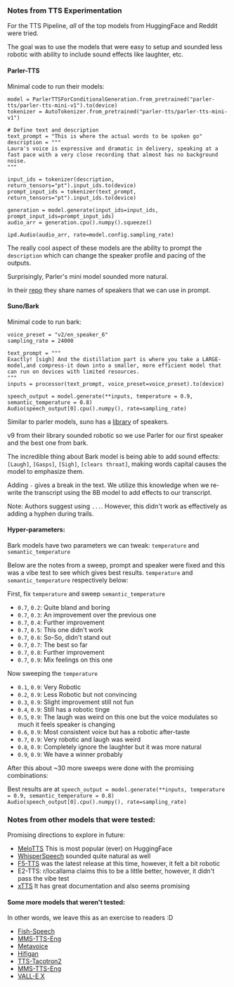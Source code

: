 ### Notes from TTS Experimentation

For the TTS Pipeline, *all* of the top models from HuggingFace and Reddit were tried. 

The goal was to use the models that were easy to setup and sounded less robotic with ability to include sound effects like laughter, etc.

#### Parler-TTS

Minimal code to run their models:

```
model = ParlerTTSForConditionalGeneration.from_pretrained("parler-tts/parler-tts-mini-v1").to(device)
tokenizer = AutoTokenizer.from_pretrained("parler-tts/parler-tts-mini-v1")

# Define text and description
text_prompt = "This is where the actual words to be spoken go"
description = """
Laura's voice is expressive and dramatic in delivery, speaking at a fast pace with a very close recording that almost has no background noise.
"""

input_ids = tokenizer(description, return_tensors="pt").input_ids.to(device)
prompt_input_ids = tokenizer(text_prompt, return_tensors="pt").input_ids.to(device)

generation = model.generate(input_ids=input_ids, prompt_input_ids=prompt_input_ids)
audio_arr = generation.cpu().numpy().squeeze()

ipd.Audio(audio_arr, rate=model.config.sampling_rate)
```

The really cool aspect of these models are the ability to prompt the `description` which can change the speaker profile and pacing of the outputs.

Surprisingly, Parler's mini model sounded more natural.

In their [repo](https://github.com/huggingface/parler-tts/blob/main/INFERENCE.md#speaker-consistency) they share names of speakers that we can use in prompt.

#### Suno/Bark

Minimal code to run bark:

```
voice_preset = "v2/en_speaker_6"
sampling_rate = 24000

text_prompt = """
Exactly! [sigh] And the distillation part is where you take a LARGE-model,and compress-it down into a smaller, more efficient model that can run on devices with limited resources.
"""
inputs = processor(text_prompt, voice_preset=voice_preset).to(device)

speech_output = model.generate(**inputs, temperature = 0.9, semantic_temperature = 0.8)
Audio(speech_output[0].cpu().numpy(), rate=sampling_rate)
```

Similar to parler models, suno has a [library](https://suno-ai.notion.site/8b8e8749ed514b0cbf3f699013548683?v=bc67cff786b04b50b3ceb756fd05f68c) of speakers.

v9 from their library sounded robotic so we use Parler for our first speaker and the best one from bark.

The incredible thing about Bark model is being able to add sound effects: `[Laugh]`, `[Gasps]`, `[Sigh]`, `[clears throat]`, making words capital causes the model to emphasize them. 

Adding `-` gives a break in the text. We utilize this knowledge when we re-write the transcript using the 8B model to add effects to our transcript.

Note: Authors suggest using `...`. However, this didn't work as effectively as adding a hyphen during trails.

#### Hyper-parameters: 

Bark models have two parameters we can tweak: `temperature` and `semantic_temperature`

Below are the notes from a sweep, prompt and speaker were fixed and this was a vibe test to see which gives best results. `temperature` and `semantic_temperature` respectively below:

First, fix `temperature` and sweep `semantic_temperature`
- `0.7`, `0.2`: Quite bland and boring
- `0.7`, `0.3`: An improvement over the previous one
- `0.7`, `0.4`: Further improvement 
- `0.7`, `0.5`: This one didn't work
- `0.7`, `0.6`: So-So, didn't stand out
- `0.7`, `0.7`: The best so far
- `0.7`, `0.8`: Further improvement 
- `0.7`, `0.9`: Mix feelings on this one

Now sweeping the `temperature`
- `0.1`, `0.9`: Very Robotic
- `0.2`, `0.9`: Less Robotic but not convincing
- `0.3`, `0.9`: Slight improvement still not fun
- `0.4`, `0.9`: Still has a robotic tinge
- `0.5`, `0.9`: The laugh was weird on this one but the voice modulates so much it feels speaker is changing
- `0.6`, `0.9`: Most consistent voice but has a robotic after-taste
- `0.7`, `0.9`: Very robotic and laugh was weird
- `0.8`, `0.9`: Completely ignore the laughter but it was more natural
- `0.9`, `0.9`: We have a winner probably

After this about ~30 more sweeps were done with the promising combinations:

Best results are at ```speech_output = model.generate(**inputs, temperature = 0.9, semantic_temperature = 0.8)
Audio(speech_output[0].cpu().numpy(), rate=sampling_rate)```


### Notes from other models that were tested:

Promising directions to explore in future:

- [MeloTTS](huggingface.co/myshell-ai/MeloTTS-English) This is most popular (ever) on HuggingFace
- [WhisperSpeech](https://huggingface.co/WhisperSpeech/WhisperSpeech) sounded quite natural as well
- [F5-TTS](https://github.com/SWivid/F5-TTS) was the latest release at this time, however, it felt a bit robotic
- E2-TTS: r/locallama claims this to be a little better, however, it didn't pass the vibe test
- [xTTS](https://coqui.ai/blog/tts/open_xtts) It has great documentation and also seems promising

#### Some more models that weren't tested:

In other words, we leave this as an exercise to readers :D

- [Fish-Speech](https://huggingface.co/fishaudio/fish-speech-1.4)
- [MMS-TTS-Eng](https://huggingface.co/facebook/mms-tts-eng)
- [Metavoice](https://huggingface.co/metavoiceio/metavoice-1B-v0.1)
- [Hifigan](https://huggingface.co/nvidia/tts_hifigan)
- [TTS-Tacotron2](https://huggingface.co/speechbrain/tts-tacotron2-ljspeech) 
- [MMS-TTS-Eng](https://huggingface.co/facebook/mms-tts-eng)
- [VALL-E X](https://github.com/Plachtaa/VALL-E-X)
